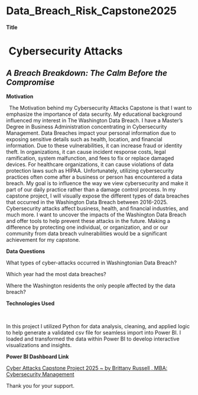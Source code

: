 # Data\_Breach\_Risk\_Capstone2025



**Title**

# &nbsp;Cybersecurity Attacks

## *A Breach Breakdown: The Calm Before the Compromise*



**Motivation**



&nbsp;	The Motivation behind my Cybersecurity Attacks Capstone is that I want to emphasize the importance of data security. My educational background influenced my interest in The Washington Data Breach. I have a Master’s Degree in Business Administration concentrating in Cybersecurity Management. Data Breaches impact your personal information due to exposing sensitive details such as health, location, and financial information. Due to these vulnerabilities, it can increase fraud or identity theft. In organizations, it can cause incident response costs, legal ramification, system malfunction, and fees to fix or replace damaged devices. For healthcare organizations, it can cause violations of data protection laws such as HIPAA. Unfortunately, utilizing cybersecurity practices often come after a business or person has encountered a data breach. My goal is to influence the way we view cybersecurity and make it part of our daily practice rather than a damage control process. In my capstone project, I will visually expose the different types of data breaches that occurred in the Washington Data Breach between 2016-2025. Cybersecurity attacks affect business, health, and financial industries, and much more. I want to uncover the impacts of the Washington Data Breach and offer tools to help prevent these attacks in the future. Making a difference by protecting one individual, or organization, and or our community from data breach vulnerabilities would be a significant achievement for my capstone.



**Data Questions**



What types of cyber-attacks occurred in Washingtonian Data Breach?

Which year had the most data breaches?

Where the Washington residents the only people affected by the data breach?



**Technologies Used**

&nbsp;

In this project I utilized Python for data analysis, cleaning, and applied logic to help generate a validated csv file for seamless import into Power BI. I loaded and transformed the data within Power BI to develop interactive visualizations and insights.





**Power BI Dashboard Link**

<a href="https://app.powerbi.com/view?r=eyJrIjoiZGYxN2MzOTktYTVlMy00YjJjLWE5YjEtOTY5ODg0ZWU1MGExIiwidCI6IjEwMWRhNTg3LTE4NDMtNGY1Mi04YjhhLTE3YjA2OWM2NmQzMyIsImMiOjJ9&pageName=206f986569875c6cdb0e">Cyber Attacks Capstone Project 2025 ~ by Brittany Russell , MBA: Cybersecurity Management<a/>


Thank you for your support.